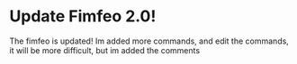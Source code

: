 # Update Fimfeo 2.0!
The fimfeo is updated!
Im added more commands, and edit the commands, it will be more difficult, but im added the comments
